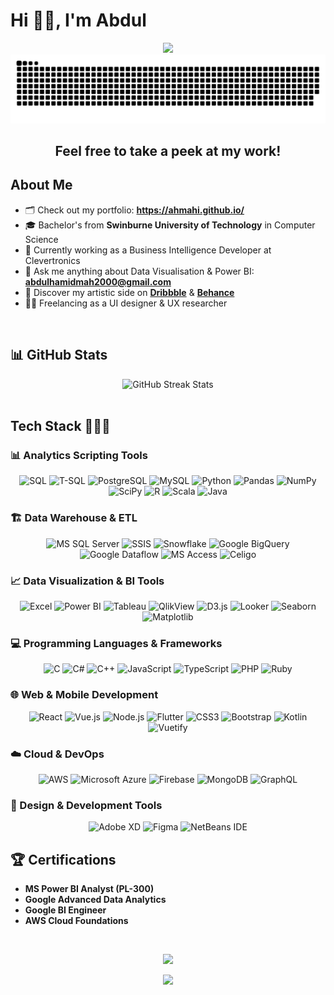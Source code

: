 # Hi 👋🏼, I'm Abdul

<div align="center">
  <img src="https://user-images.githubusercontent.com/73097560/115834477-dbab4500-a447-11eb-908a-139a6edaec5c.gif">
</div>

<!--- snake -->
<div align="center">
  <img  src=resources/grid-snake.svg
       alt="snake" /></a>
</div>

<div align="center">
  <h2>Feel free to take a peek at my work!</h2>
</div>

## About Me

- 🗂️ Check out my portfolio: **https://ahmahi.github.io/**
- 🎓 Bachelor's from **Swinburne University of Technology** in Computer Science
- 💼 Currently working as a Business Intelligence Developer at Clevertronics 
- 💬 Ask me anything about Data Visualisation & Power BI: **abdulhamidmah2000@gmail.com**
- 🎨 Discover my artistic side on **[Dribbble](https://dribbble.com/AHMahi)** & **[Behance](https://www.behance.net/abdulhamidmahi1)**
- 🧑‍💻 Freelancing as a UI designer & UX researcher

<br>

## 📊 GitHub Stats

<div align="center">
  <img src="https://github-readme-streak-stats.herokuapp.com/?user=AHMahi&theme=dark&hide_border=false" alt="GitHub Streak Stats" />
</div>

<br>

## Tech Stack 👨🏻‍💻

### 📊 Analytics Scripting Tools
<p align="center">
  <img alt="SQL" src="https://img.shields.io/badge/SQL-%2300758F.svg?style=for-the-badge&logo=postgresql&logoColor=white">
  <img alt="T-SQL" src="https://img.shields.io/badge/T--SQL-%23CC2927.svg?style=for-the-badge&logo=microsoft-sql-server&logoColor=white">
  <img alt="PostgreSQL" src="https://img.shields.io/badge/PostgreSQL-%23316192.svg?style=for-the-badge&logo=postgresql&logoColor=white">
  <img alt="MySQL" src="https://img.shields.io/badge/MySQL-%2300f.svg?style=for-the-badge&logo=mysql&logoColor=white">
  <img alt="Python" src="https://img.shields.io/badge/python-3670A0?style=for-the-badge&logo=python&logoColor=ffdd54">
  <img alt="Pandas" src="https://img.shields.io/badge/pandas-%23150458.svg?style=for-the-badge&logo=pandas&logoColor=white">
  <img alt="NumPy" src="https://img.shields.io/badge/numpy-%23013243.svg?style=for-the-badge&logo=numpy&logoColor=white">
  <img alt="SciPy" src="https://img.shields.io/badge/SciPy-%230C55A5.svg?style=for-the-badge&logo=scipy&logoColor=%white">
  <img alt="R" src="https://img.shields.io/badge/r-%23276DC3.svg?style=for-the-badge&logo=r&logoColor=white">
  <img alt="Scala" src="https://img.shields.io/badge/scala-%23DC322F.svg?style=for-the-badge&logo=scala&logoColor=white">
  <img alt="Java" src="https://img.shields.io/badge/java-%23ED8B00.svg?style=for-the-badge&logo=java&logoColor=white">
</p>

### 🏗️ Data Warehouse & ETL
<p align="center">
  <img alt="MS SQL Server" src="https://img.shields.io/badge/Microsoft%20SQL%20Server-CC2927?style=for-the-badge&logo=microsoft%20sql%20server&logoColor=white">
  <img alt="SSIS" src="https://img.shields.io/badge/SSIS-%23CC2927.svg?style=for-the-badge&logo=microsoft&logoColor=white">
  <img alt="Snowflake" src="https://img.shields.io/badge/snowflake-%2329B5E8.svg?style=for-the-badge&logo=snowflake&logoColor=white">
  <img alt="Google BigQuery" src="https://img.shields.io/badge/BigQuery-%234285F4.svg?style=for-the-badge&logo=google-cloud&logoColor=white">
  <img alt="Google Dataflow" src="https://img.shields.io/badge/Dataflow-%234285F4.svg?style=for-the-badge&logo=google-cloud&logoColor=white">
  <img alt="MS Access" src="https://img.shields.io/badge/Microsoft%20Access-A4373A?style=for-the-badge&logo=microsoft%20access&logoColor=white">
  <img alt="Celigo" src="https://img.shields.io/badge/Celigo-%2300A1E0.svg?style=for-the-badge&logoColor=white">
</p>

### 📈 Data Visualization & BI Tools
<p align="center">
  <img alt="Excel" src="https://img.shields.io/badge/Microsoft_Excel-217346?style=for-the-badge&logo=microsoft-excel&logoColor=white">
  <img alt="Power BI" src="https://img.shields.io/badge/power_bi-F2C811?style=for-the-badge&logo=powerbi&logoColor=black">
  <img alt="Tableau" src="https://img.shields.io/badge/Tableau-E97627?style=for-the-badge&logo=Tableau&logoColor=white">
  <img alt="QlikView" src="https://img.shields.io/badge/QlikView-%2300C853.svg?style=for-the-badge&logoColor=white">
  <img alt="D3.js" src="https://img.shields.io/badge/d3.js-%23F9A03C.svg?style=for-the-badge&logo=d3.js&logoColor=white">
  <img alt="Looker" src="https://img.shields.io/badge/Looker-%234285F4.svg?style=for-the-badge&logo=looker&logoColor=white">
  <img alt="Seaborn" src="https://img.shields.io/badge/Seaborn-%23150458.svg?style=for-the-badge&logoColor=white">
  <img alt="Matplotlib" src="https://img.shields.io/badge/Matplotlib-%23013243.svg?style=for-the-badge&logoColor=white">
</p>

### 💻 Programming Languages & Frameworks
<p align="center">
  <img alt="C" src="https://img.shields.io/badge/c-%2300599C.svg?style=for-the-badge&logo=c&logoColor=white">
  <img alt="C#" src="https://img.shields.io/badge/c%23-%23239120.svg?style=for-the-badge&logo=c-sharp&logoColor=white">
  <img alt="C++" src="https://img.shields.io/badge/c++-%2300599C.svg?style=for-the-badge&logo=c%2B%2B&logoColor=white">
  <img alt="JavaScript" src="https://img.shields.io/badge/javascript-%23323330.svg?style=for-the-badge&logo=javascript&logoColor=%23F7DF1E">
  <img alt="TypeScript" src="https://img.shields.io/badge/typescript-%23007ACC.svg?style=for-the-badge&logo=typescript&logoColor=white">
  <img alt="PHP" src="https://img.shields.io/badge/PHP-%23777BB4.svg?style=for-the-badge&logo=php&logoColor=white">
  <img alt="Ruby" src="https://img.shields.io/badge/Ruby-%23CC342D.svg?style=for-the-badge&logo=ruby&logoColor=white">
</p>

### 🌐 Web & Mobile Development
<p align="center">
  <img alt="React" src="https://img.shields.io/badge/react-%2320232a.svg?style=for-the-badge&logo=react&logoColor=%2361DAFB">
  <img alt="Vue.js" src="https://img.shields.io/badge/vuejs-%2335495e.svg?style=for-the-badge&logo=vuedotjs&logoColor=%234FC08D">
  <img alt="Node.js" src="https://img.shields.io/badge/node.js-6DA55F?style=for-the-badge&logo=node.js&logoColor=white">
  <img alt="Flutter" src="https://img.shields.io/badge/Flutter-%2302569B.svg?style=for-the-badge&logo=flutter&logoColor=white">
  <img alt="CSS3" src="https://img.shields.io/badge/css3-%231572B6.svg?style=for-the-badge&logo=css3&logoColor=white">
  <img alt="Bootstrap" src="https://img.shields.io/badge/bootstrap-%23563D7C.svg?style=for-the-badge&logo=bootstrap&logoColor=white">
  <img alt="Kotlin" src="https://img.shields.io/badge/Kotlin-%230095D5.svg?style=for-the-badge&logo=kotlin&logoColor=white">
  <img alt="Vuetify" src="https://img.shields.io/badge/Vuetify-1867C0?style=for-the-badge&logo=vuetify&logoColor=AEDDFF">
</p>

### ☁️ Cloud & DevOps
<p align="center">
  <img alt="AWS" src="https://img.shields.io/badge/AWS-%23FF9900.svg?style=for-the-badge&logo=amazon-aws&logoColor=white">
  <img alt="Microsoft Azure" src="https://img.shields.io/badge/Microsoft%20Azure-0089D0?style=for-the-badge&logo=microsoft-azure&logoColor=white">
  <img alt="Firebase" src="https://img.shields.io/badge/firebase-%23039BE5.svg?style=for-the-badge&logo=firebase">
  <img alt="MongoDB" src="https://img.shields.io/badge/MongoDB-%234ea94b.svg?style=for-the-badge&logo=mongodb&logoColor=white">
  <img alt="GraphQL" src="https://img.shields.io/badge/-GraphQL-E10098?style=for-the-badge&logo=graphql&logoColor=white">
</p>

### 🎨 Design & Development Tools
<p align="center">
  <img alt="Adobe XD" src="https://img.shields.io/badge/Adobe%20XD-470137?style=for-the-badge&logo=Adobe%20XD&logoColor=#FF61F6">
  <img alt="Figma" src="https://img.shields.io/badge/figma-%23F24E1E.svg?style=for-the-badge&logo=figma&logoColor=white">
  <img alt="NetBeans IDE" src="https://img.shields.io/badge/NetBeansIDE-1B6AC6.svg?style=for-the-badge&logo=apache-netbeans-ide&logoColor=white">
</p>

## 🏆 Certifications
- **MS Power BI Analyst (PL-300)**
- **Google Advanced Data Analytics**
- **Google BI Engineer**
- **AWS Cloud Foundations**

<br>

<!--profile visit count-->
<div align="center">
  
[![](https://visitcount.itsvg.in/api?id=AHMahi&label=Profile%20Views&color=0&icon=1&pretty=true)](https://visitcount.itsvg.in)
  
</div>

<div align="center">
  <img src="https://user-images.githubusercontent.com/73097560/115834477-dbab4500-a447-11eb-908a-139a6edaec5c.gif">
</div>
